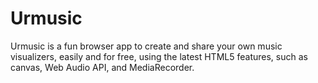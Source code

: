 # Urmusic
Urmusic is a fun browser app to create and share your own music visualizers, easily and for free, using the latest HTML5 features, such as canvas, Web Audio API, and MediaRecorder.
